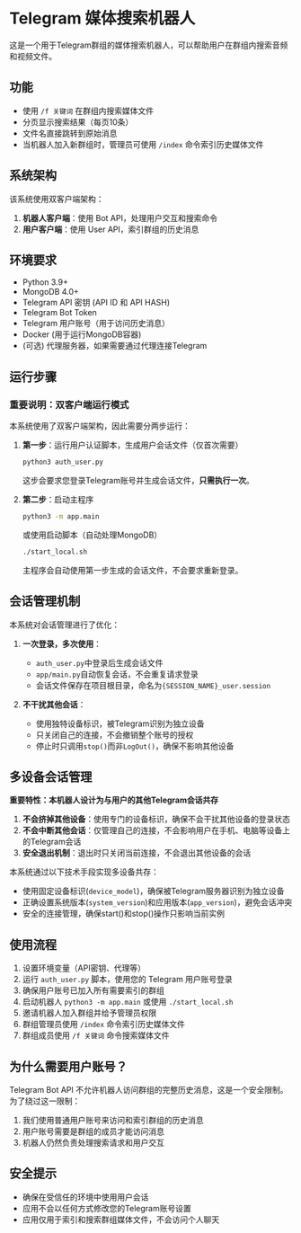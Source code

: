 # Telegram 媒体搜索机器人

这是一个用于Telegram群组的媒体搜索机器人，可以帮助用户在群组内搜索音频和视频文件。

## 功能

- 使用 `/f 关键词` 在群组内搜索媒体文件
- 分页显示搜索结果（每页10条）
- 文件名直接跳转到原始消息
- 当机器人加入新群组时，管理员可使用 `/index` 命令索引历史媒体文件

## 系统架构

该系统使用双客户端架构：
1. **机器人客户端**：使用 Bot API，处理用户交互和搜索命令
2. **用户客户端**：使用 User API，索引群组的历史消息

## 环境要求

- Python 3.9+
- MongoDB 4.0+
- Telegram API 密钥 (API ID 和 API HASH)
- Telegram Bot Token
- Telegram 用户账号（用于访问历史消息）
- Docker (用于运行MongoDB容器)
- (可选) 代理服务器，如果需要通过代理连接Telegram

## 运行步骤

### 重要说明：双客户端运行模式

本系统使用了双客户端架构，因此需要分两步运行：

1. **第一步**：运行用户认证脚本，生成用户会话文件（仅首次需要）
   ```bash
   python3 auth_user.py
   ```
   这步会要求您登录Telegram账号并生成会话文件，**只需执行一次**。

2. **第二步**：启动主程序
   ```bash
   python3 -m app.main
   ```
   或使用启动脚本（自动处理MongoDB）
   ```bash
   ./start_local.sh
   ```
   主程序会自动使用第一步生成的会话文件，不会要求重新登录。

## 会话管理机制

本系统对会话管理进行了优化：

1. **一次登录，多次使用**：
   - `auth_user.py`中登录后生成会话文件
   - `app/main.py`自动恢复会话，不会重复请求登录
   - 会话文件保存在项目根目录，命名为`{SESSION_NAME}_user.session`

2. **不干扰其他会话**：
   - 使用独特设备标识，被Telegram识别为独立设备
   - 只关闭自己的连接，不会撤销整个账号的授权
   - 停止时只调用`stop()`而非`LogOut()`，确保不影响其他设备

## 多设备会话管理

**重要特性：本机器人设计为与用户的其他Telegram会话共存**

1. **不会挤掉其他设备**：使用专门的设备标识，确保不会干扰其他设备的登录状态
2. **不会中断其他会话**：仅管理自己的连接，不会影响用户在手机、电脑等设备上的Telegram会话
3. **安全退出机制**：退出时只关闭当前连接，不会退出其他设备的会话

本系统通过以下技术手段实现多设备共存：
- 使用固定设备标识(`device_model`)，确保被Telegram服务器识别为独立设备
- 正确设置系统版本(`system_version`)和应用版本(`app_version`)，避免会话冲突
- 安全的连接管理，确保start()和stop()操作只影响当前实例

## 使用流程

1. 设置环境变量（API密钥、代理等）
2. 运行 `auth_user.py` 脚本，使用您的 Telegram 用户账号登录
3. 确保用户账号已加入所有需要索引的群组
4. 启动机器人 `python3 -m app.main` 或使用 `./start_local.sh`
5. 邀请机器人加入群组并给予管理员权限
6. 群组管理员使用 `/index` 命令索引历史媒体文件
7. 群组成员使用 `/f 关键词` 命令搜索媒体文件

## 为什么需要用户账号？

Telegram Bot API 不允许机器人访问群组的完整历史消息，这是一个安全限制。为了绕过这一限制：

1. 我们使用普通用户账号来访问和索引群组的历史消息
2. 用户账号需要是群组的成员才能访问消息
3. 机器人仍然负责处理搜索请求和用户交互

## 安全提示

- 确保在受信任的环境中使用用户会话
- 应用不会以任何方式修改您的Telegram账号设置
- 应用仅用于索引和搜索群组媒体文件，不会访问个人聊天
